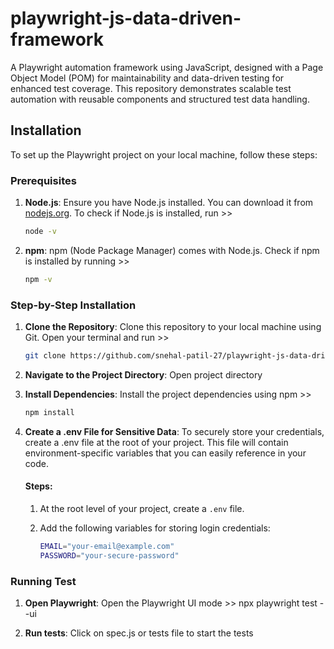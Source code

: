 # playwright-js-data-driven-framework
A Playwright automation framework using JavaScript, designed with a Page Object Model (POM) for maintainability and data-driven testing for enhanced test coverage. This repository demonstrates scalable test automation with reusable components and structured test data handling.

## Installation

To set up the Playwright project on your local machine, follow these steps:

### Prerequisites
1. **Node.js**: 
Ensure you have Node.js installed. You can download it from [nodejs.org](https://nodejs.org/). 
To check if Node.js is installed, run >>
     ```bash
     node -v
     ```

3. **npm**: 
npm (Node Package Manager) comes with Node.js. 
Check if npm is installed by running >>
     ```bash
     npm -v
     ```


### Step-by-Step Installation
1. **Clone the Repository**: 
Clone this repository to your local machine using Git.
Open your terminal and run >> 
     ```bash
     git clone https://github.com/snehal-patil-27/playwright-js-data-driven-framework/
     ```

3. **Navigate to the Project Directory**:
Open project directory 

4. **Install Dependencies**:
Install the project dependencies using npm >>
     ```bash
     npm install
     ```

6. **Create a .env File for Sensitive Data**:
To securely store your credentials, create a .env file at the root of your project.
This file will contain environment-specific variables that you can easily reference in your code.

    #### Steps:
    1. At the root level of your project, create a `.env` file.
    2. Add the following variables for storing login credentials:
    
        ```bash
        EMAIL="your-email@example.com"
        PASSWORD="your-secure-password"
        ```

### Running Test
1. **Open Playwright**:
Open the Playwright UI mode >> npx playwright test --ui

3. **Run tests**:
Click on spec.js or tests file to start the tests
